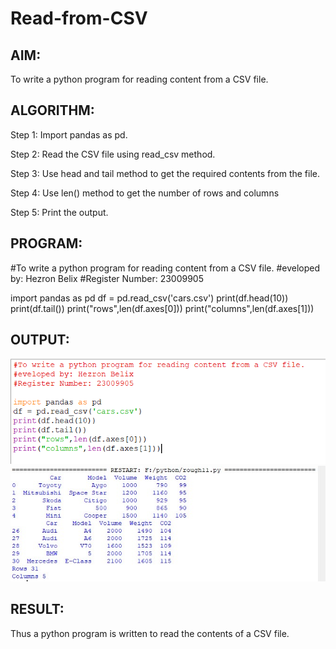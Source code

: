 # Read-from-CSV

## AIM:
To write a python program for reading content from a CSV file.

## ALGORITHM:
Step 1:
Import pandas as pd.

Step 2:
Read the CSV file using read_csv method.

Step 3:
Use head and tail method to get the required contents from the file.

Step 4:
Use len() method to get the number of rows and columns

Step 5:
Print the output.   

## PROGRAM:
#To write a python program for reading content from a CSV file.
#eveloped by: Hezron Belix
#Register Number: 23009905

import pandas as pd
df = pd.read_csv('cars.csv')
print(df.head(10))
print(df.tail())
print("rows",len(df.axes[0]))
print("columns",len(df.axes[1]))

## OUTPUT:
![ou](/w.png)
![ou](/f.jpg)

## RESULT:
Thus a python program is written to read the contents of a CSV file.
